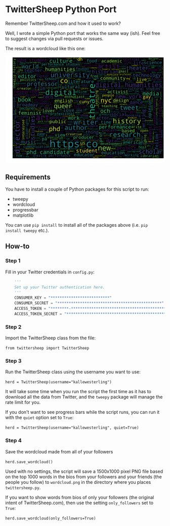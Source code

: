 # TwitterSheep Python Port

Remember TwitterSheep.com and how it used to work? 

Well, I wrote a simple Python port that works the same way (ish). Feel free to suggest changes via pull requests or issues.

The result is a wordcloud like this one:

![Image showing an example of my wordcloud generated using the script.](images/my_wordcloud.png)

## Requirements

You have to install a couple of Python packages for this script to run:
- tweepy
- wordcloud
- progressbar
- matplotlib

You can use `pip install` to install all of the packages above (i.e. `pip install tweepy` etc.).

## How-to

### Step 1

Fill in your Twitter credentials in `config.py`:

```python
    '''
    Set up your Twitter authentication here.
    '''
    CONSUMER_KEY = "**************************"
    CONSUMER_SECRET = "**********************************************"
    ACCESS_TOKEN = "********-**********************************************"
    ACCESS_TOKEN_SECRET = "**********************************************"
```

### Step 2

Import the TwitterSheep class from the file:

`from twittersheep import TwitterSheep`

### Step 3

Run the TwitterSheep class using the username you want to use:

`herd = TwitterSheep(username="kallewesterling")`

It will take some time when you run the script the first time as it has to download all the data from Twitter, and the `tweepy` package will manage the rate limit for you.

If you don't want to see progress bars while the script runs, you can run it with the `quiet` option set to `True`:

`herd = TwitterSheep(username="kallewesterling", quiet=True)`

### Step 4

Save the wordcloud made from all of your followers

`herd.save_wordcloud()`

Used with no settings, the script will save a 1500x1000 pixel PNG file based on the top 1000 words in the bios from your followers and your friends (the people you follow) to `wordcloud.png` in the directory where you places `twittersheep.py`.

If you want to show words from bios of only your followers (the original intent of TwitterSheep.com), then use the setting `only_followers` set to `True`:

`herd.save_wordcloud(only_followers=True)`

